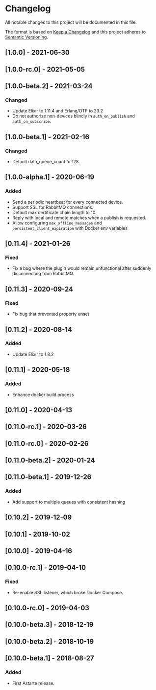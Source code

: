 # Changelog
All notable changes to this project will be documented in this file.

The format is based on [Keep a Changelog](http://keepachangelog.com/en/1.0.0/)
and this project adheres to [Semantic Versioning](http://semver.org/spec/v2.0.0.html).

## [1.0.0] - 2021-06-30

## [1.0.0-rc.0] - 2021-05-05

## [1.0.0-beta.2] - 2021-03-24
### Changed
- Update Elixir to 1.11.4 and Erlang/OTP to 23.2
- Do not authorize non-devices blindly in `auth_on_publish` and `auth_on_subscribe`.

## [1.0.0-beta.1] - 2021-02-16
### Changed
- Default data_queue_count to 128.

## [1.0.0-alpha.1] - 2020-06-19
### Added
- Send a periodic heartbeat for every connected device.
- Support SSL for RabbitMQ connections.
- Default max certificate chain length to 10.
- Reply with local and remote matches when a publish is requested.
- Allow configuring `max_offline_messages` and `persistent_client_expiration` with Docker env
  variables

## [0.11.4] - 2021-01-26
### Fixed
- Fix a bug where the plugin would remain unfunctional after suddenly disconnecting from RabbitMQ.

## [0.11.3] - 2020-09-24
### Fixed
- Fix bug that prevented property unset

## [0.11.2] - 2020-08-14
### Added
- Update Elixir to 1.8.2

## [0.11.1] - 2020-05-18
### Added
- Enhance docker build process

## [0.11.0] - 2020-04-13

## [0.11.0-rc.1] - 2020-03-26

## [0.11.0-rc.0] - 2020-02-26

## [0.11.0-beta.2] - 2020-01-24

## [0.11.0-beta.1] - 2019-12-26
### Added
- Add support to multiple queues with consistent hashing

## [0.10.2] - 2019-12-09

## [0.10.1] - 2019-10-02

## [0.10.0] - 2019-04-16

## [0.10.0-rc.1] - 2019-04-10
### Fixed
- Re-enable SSL listener, which broke Docker Compose.

## [0.10.0-rc.0] - 2019-04-03

## [0.10.0-beta.3] - 2018-12-19

## [0.10.0-beta.2] - 2018-10-19

## [0.10.0-beta.1] - 2018-08-27
### Added
- First Astarte release.
